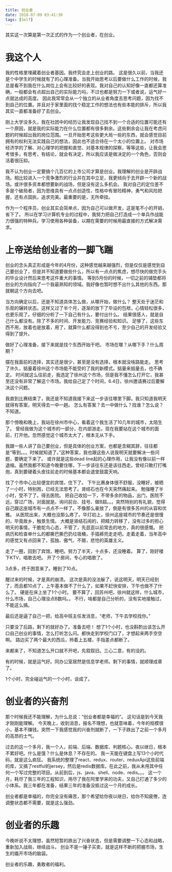 ```yaml
---
title: 创业者
date: 2018-07-09 03:41:30
tags: [Self]
---
```


其实这一次算是第一次正式的作为一个创业者，在创业。

# 我这个人

我的性格里埋藏着创业者基因。我终究会走上创业的路。
这是很久以前，当我还是个中学生的时候就有了的心理准备。当我开始思考以后要做什么工作的时候，我总是看不到我在什么岗位上会有比较好的表现。我对自己的认知好像一直都还算准确，一般都会有点超出自己的实际能力吗，不过也都是努力一下或者说，运气好一点就达成的高度。
因此我常常会从一个独立的从业者角度去思考问题，因为找不到自己的位置。并且对于家里面的找个稳定工作的想法也有些本能的排斥，所以我其实一直都准备好了去创业。

刚上大学没多久，我在社团中的经历让我发现自己找不到一个合适的位置可能还有一个原因，就是我的实际能力在什么位置都有很多剩余。这些剩余会让我在考虑问题的时候超出我的岗位范围。一旦开始思考这些更大局一些的东西，就会感觉目前拥有的权利无法实践自己的想法，因此也不适合待在一个太小的位置上。
对市场经济学的了解、对心理学的把握和直觉、对基本规律的探察，等等这些，让我会思考很多，有思考，有结论，就会有决定，所以我应该是做决定的一个角色，否则会活着很压抑。

我不认为创业一定要搞个几百亿的上市公司才算是创业。我理解的创业是开辟战场。相比较进入一个竞争激烈的行业并在其中立足，我更倾向于去开辟一个新的战场。或许很多资本都想要新的战场，但是没有这么多机会。
我对自己的定位差不多是个破局者，因为思维具有一点点创造性，性格中有冒险精神，勇气和风险把握，还有点固执，追求完美。最重要的是，无所牵挂。

作为一个程序员，创业其实会简单点，因为自己可以做开发，这是笔不小的开销，省下了。
所以在学习计算机专业的过程中，我努力把自己打造成一个单兵作战能力很强的特种兵。学习使用各种装备，以期在需要的时候用最直接的方式解决需求。

# 上帝送给创业者的一脚飞踹

创业的念头真正形成是今年的4月份，这种感觉越来越强烈，但是仅仅是感觉到自己要创业了，但是并不知道要做些什么，所以有一点点的焦虑，想尽快的做完手头的毕业设计然后来思考这件重大的事情。
等到5月份的时候，一切之前的铺垫都将创业的方向指向了一个我最熟知的领域。我好像也暂时想不出什么其他的东西。那就朝这个方向去吧。

当方向确定以后，还是不知道具体怎么做，从哪开始，做什么？
整天处于迷茫和乐观的辗转状态。这样又过了半个月，逐渐的放下了毕设的包袱，心情轻松很多，也更乐观了。仔细的分析了一下自己有什么，要付出什么。
结果很感人，就是自己什么都没有。除了不多的时间、开发能力、竞赛经验和知识。
足够了，这些东西不用，放着也是放着，用了，就算什么都没得到也不亏，至少自己的开发经验又得到了提升。

做好了心理准备，接下来就是找个东西开始干吧。
市场在哪？从哪下手？什么周期？

摆在我面前的选择，其实还是很少，甚至是没有选择，根本就没啥路能走。
思考了许久，掂量着徐州这个市场能不能受的了我的新模式。掂量来掂量去，也不确定。
时间就这么往前走，我选定了徐州这个市场，但是我不懂怎么打开它，我甚至还没有非常了解这个市场。我给自己定了个时间，6.4日，徐州邀请赛过后要解决这个问题。

我直到比赛结束了，我还是不知道我接下来这一步该往哪里下脚。我只知道我明天就得有答案，明天得去一中一趟。
怎么有答案？去一中做什么？找谁？怎么说？
不知道。

那个傍晚和晚上，我站在徐州市中心，看着这个我生活了10几年的城市，太陌生了。
曾经我做为这个城市的一部分，在内部游走。现在我要站在这个城市的面前，打开他。忽然感觉这个城市太大了，根本无从下手。

我跟一些人讲了自己要创业，但是具体的创业方案，也都是含糊其辞，往往都是“等到。。。时候就知道了。”这种答案，我也跟这些人说我明天就要解决一些问题，要确定下来了。
或许就是这些dead line起的心理作用，让我没有像以前一样退缩。虽然我都不知道今晚要住哪，下一步该往东还是该往西走。曾经只敢打打嘴炮，真到要硬着头皮往前走的时候基本都会退堂鼓震天响。

找了个市中心比较便宜的宾馆，住下了。
下午比赛身体很不舒服，没睡好，被晒了一小时，特别困，已经无法思考了。肾结石也在今天突然痛起来。
勉强睡了半小时，受不了了。得去医院。
把自己收拾一下，不带多余的物品，出门，医院不远，穿过广场，对面就是。询问前台、挂号、做B超。。。突然特别的有礼貌，觉得自己跟这座城市有一点点不一样了。不像那么豪放了，倒是有很多苏州的从容和优雅。
从医院出来，大概也没那么疼了。华灯初上，徐州这座城市的节奏还是很慢的，毕竟故乡，触景生情。
大概是肾结石闹的，把精力转移了，没有过多的担心明天的事情，干脆鸵鸟心态，不管了，先逛逛以前常去的地方，真的很感慨。
把病历和检查单什么的都撕巴撕巴扔垃圾桶，手插裤兜走走吧。走着走着，当年高中的感觉又有点回来了，孤独、傲气、不屑，悲怆的英雄主义。

走了一圈，回到了宾馆，睡吧。努力了半天，十点多，还没睡着。
算了，刚好楼下KTV，唱歌去吧。
开了个房间，专心的唱歌了。

3点多，终于困意来了。睡到了10点。

醒过来的时候，才是真的崩溃。
这次是真的没法躲了，说这明天，明天已经到了，而且都10点了，上午基本做不了什么了，如果不赶快安排，下午也做不了什么了。
硬是在床上坐了1个小时。
要不算了，回苏州吧，徐州就这样，什么城市，什么市场，自己心理没点B数吗。。
不行，啥都是自己分析的，没有实地接触过，不能这么搞。

最后还是逼了自己一把，给高中班主任发消息，“老师，下午去学校找你。”

只要没了后路，剩下的就好办了。准备去吧！
想了1个小时，也没斟酌出该怎么开口自己创业的事情，怎么打听怎么问。都快走到学校门口了，才想起来两手空空啊。
路边买了两个最大的西瓜，拎着上五楼，手指差点都断了。

来都来了，不知道怎么开口就不开吧，先叙叙旧。三心二意，有的没的。

有的时候，就是运气好。同办公室居然是信息学老师。剩下的事情，就顺理成章了。

1个小时，完全碰运气的一个小时，谈成了。

# 创业者的兴奋剂

那个时候我还不能理解，为什么总说：“创业者都是幸福的”。
这句话是到今天我才刚刚能理解。
今天晚上，收到消息，报名不理想，也就意味着，今年的规模很小，基本不赚钱。突然一下我感觉我的兴奋剂就断了，一下子跌出了之前一个多月的高昂的士气。

过去的这一个多月，我一个人，前端、后端、数据库、判题核心。夜以继日，根本不累好吧。什么是饿？什么是休息？不存在的。
我一天能在键盘上写13个小时代码，就是这么疯狂。
我系统的整理了react、redux、router、reduxApi这些前端的库，又搞了restful的jersey，然后是redis数据库。在此之前，我从未用其中任何一个写过完整的项目。从前到后，js、java、shell、node、redis。。。
这一个月，耗尽了我三年的工程知识，用尽了我在阿里学来的功夫，又自己打通了多少的小体系。我三年都在准备，结果三年的准备没抵过这一个月的成长。

创业者都是幸福的，你完全没有痛苦，那个希望给你夜以继日，给你不知疲倦，连调整状态都不需要，就是这么强劲。

# 创业者的乐趣

今晚听说不太理想，虽然短暂的跌出了兴奋状态，但是需要调整一下心态和战略，重新加入战局，继续战斗。
创业不是一锤子买卖，就是这样不断的把握市场，生生的撬开市场的脑袋。

创业者的乐趣，勇敢者的福利。



